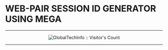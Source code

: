 # WEB-PAIR SESSION ID GENERATOR USING MEGA


----

 <p align="center"><img src="https://profile-counter.glitch.me/{WEBPAIR-MEGA}/count.svg" alt="GlobalTechInfo :: Visitor's Count" old_src="https://profile-counter.glitch.me/{GlobalTechInfo}/count.svg" /></p>

----
